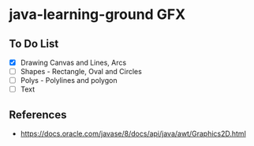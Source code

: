 # java-learning-ground GFX

## To Do List

- [x] Drawing Canvas and Lines, Arcs
- [ ] Shapes - Rectangle, Oval and Circles
- [ ] Polys - Polylines and polygon
- [ ] Text

## References
- https://docs.oracle.com/javase/8/docs/api/java/awt/Graphics2D.html
